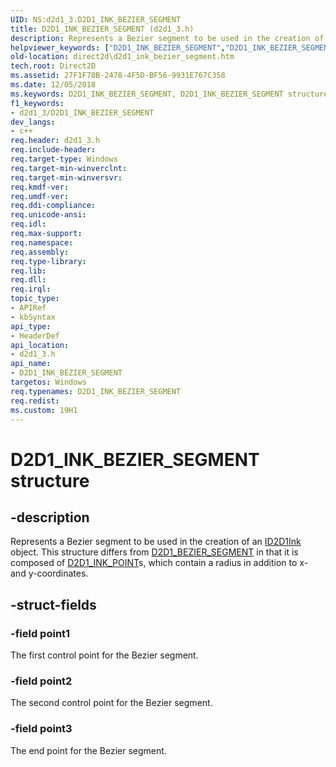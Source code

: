 ```yaml
---
UID: NS:d2d1_3.D2D1_INK_BEZIER_SEGMENT
title: D2D1_INK_BEZIER_SEGMENT (d2d1_3.h)
description: Represents a Bezier segment to be used in the creation of an ID2D1Ink object. This structure differs from D2D1_BEZIER_SEGMENT in that it is composed of D2D1_INK_POINTs, which contain a radius in addition to x- and y-coordinates.
helpviewer_keywords: ["D2D1_INK_BEZIER_SEGMENT","D2D1_INK_BEZIER_SEGMENT structure [Direct2D]","d2d1_3/D2D1_INK_BEZIER_SEGMENT","direct2d.d2d1_ink_bezier_segment"]
old-location: direct2d\d2d1_ink_bezier_segment.htm
tech.root: Direct2D
ms.assetid: 27F1F78B-2478-4F5D-BF56-9931E767C358
ms.date: 12/05/2018
ms.keywords: D2D1_INK_BEZIER_SEGMENT, D2D1_INK_BEZIER_SEGMENT structure [Direct2D], d2d1_3/D2D1_INK_BEZIER_SEGMENT, direct2d.d2d1_ink_bezier_segment
f1_keywords:
- d2d1_3/D2D1_INK_BEZIER_SEGMENT
dev_langs:
- c++
req.header: d2d1_3.h
req.include-header: 
req.target-type: Windows
req.target-min-winverclnt: 
req.target-min-winversvr: 
req.kmdf-ver: 
req.umdf-ver: 
req.ddi-compliance: 
req.unicode-ansi: 
req.idl: 
req.max-support: 
req.namespace: 
req.assembly: 
req.type-library: 
req.lib: 
req.dll: 
req.irql: 
topic_type:
- APIRef
- kbSyntax
api_type:
- HeaderDef
api_location:
- d2d1_3.h
api_name:
- D2D1_INK_BEZIER_SEGMENT
targetos: Windows
req.typenames: D2D1_INK_BEZIER_SEGMENT
req.redist: 
ms.custom: 19H1
---
```


# D2D1_INK_BEZIER_SEGMENT structure


## -description


Represents a Bezier segment to be used in the creation of an <a href="https://docs.microsoft.com/windows/desktop/api/d2d1_3/nn-d2d1_3-id2d1ink">ID2D1Ink</a> object. 
        This structure differs from <a href="https://docs.microsoft.com/windows/desktop/api/d2d1/ns-d2d1-d2d1_bezier_segment">D2D1_BEZIER_SEGMENT</a> in that it is composed 
        of <a href="https://docs.microsoft.com/windows/desktop/api/d2d1_3/ns-d2d1_3-d2d1_ink_point">D2D1_INK_POINT</a>s, which contain a radius in addition to x- and y-coordinates.
        


## -struct-fields




### -field point1

The first control point for the Bezier segment.


### -field point2

The second control point for the Bezier segment.


### -field point3

The end point for the Bezier segment.

